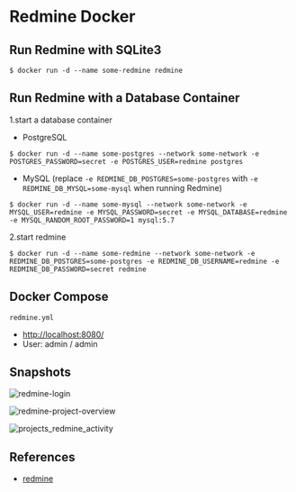 # Redmine Docker

## Run Redmine with SQLite3
```
$ docker run -d --name some-redmine redmine
```

## Run Redmine with a Database Container
1.start a database container
- PostgreSQL
```
$ docker run -d --name some-postgres --network some-network -e POSTGRES_PASSWORD=secret -e POSTGRES_USER=redmine postgres
```
- MySQL (replace `-e REDMINE_DB_POSTGRES=some-postgres` with `-e REDMINE_DB_MYSQL=some-mysql` when running Redmine)
```
$ docker run -d --name some-mysql --network some-network -e MYSQL_USER=redmine -e MYSQL_PASSWORD=secret -e MYSQL_DATABASE=redmine -e MYSQL_RANDOM_ROOT_PASSWORD=1 mysql:5.7
```
2.start redmine
```
$ docker run -d --name some-redmine --network some-network -e REDMINE_DB_POSTGRES=some-postgres -e REDMINE_DB_USERNAME=redmine -e REDMINE_DB_PASSWORD=secret redmine
```

## Docker Compose
`redmine.yml`

- [http://localhost:8080/](http://localhost:8080/)
- User: admin / admin

## Snapshots
![redmine-login](https://www.redmine.org/attachments/download/19137/redmine-login.png)

![redmine-project-overview](https://www.redmine.org/attachments/download/19564/redmine-project-overview.png)

![projects_redmine_activity](https://www.redmine.org/attachments/download/2463/projects_redmine_activity.png)

## References
- [redmine](https://hub.docker.com/_/redmine/)